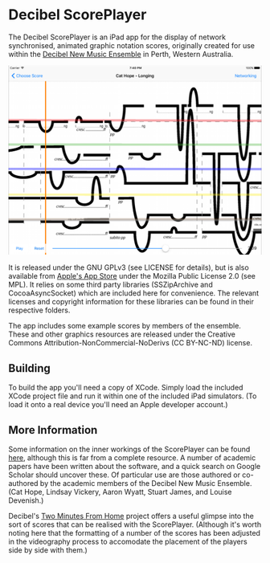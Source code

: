 # Decibel ScorePlayer
The Decibel ScorePlayer is an iPad app for the display of network synchronised, animated graphic notation scores, originally created for use within the [Decibel New Music Ensemble](https://decibelnewmusic.com/) in Perth, Western Australia.

![Longing, by Cat Hope](longing.png)

It is released under the GNU GPLv3 (see LICENSE for details), but is also available from [Apple's App Store](https://apps.apple.com/au/app/decibel-scoreplayer/id622591851) under the Mozilla Public License 2.0 (see MPL). It relies on some third party libraries (SSZipArchive and CocoaAsyncSocket) which are included here for convenience. The relevant licenses and copyright information for these libraries can be found in their respective folders.

The app includes some example scores by members of the ensemble. These and other graphics resources are released under the Creative Commons Attribution-NonCommercial-NoDerivs (CC BY-NC-ND) license.

## Building
To build the app you'll need a copy of XCode. Simply load the included XCode project file and run it within one of the included iPad simulators. (To load it onto a real device you'll need an Apple developer account.)

## More Information
Some information on the inner workings of the ScorePlayer can be found [here](https://www.psi-borg.org), although this is far from a complete resource. A number of academic papers have been written about the software, and a quick search on Google Scholar should uncover these. Of particular use are those authored or co-authored by the academic members of the Decibel New Music Ensemble. (Cat Hope, Lindsay Vickery, Aaron Wyatt, Stuart James, and Louise Devenish.)

Decibel's [Two Minutes From Home](https://decibelnewmusic.com/2-minutes-from-home/) project offers a useful glimpse into the sort of scores that can be realised with the ScorePlayer. (Although it's worth noting here that the formatting of a number of the scores has been adjusted in the videography process to accomodate the placement of the players side by side with them.)

